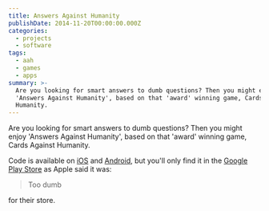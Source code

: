 ```yaml
---
title: Answers Against Humanity
publishDate: 2014-11-20T00:00:00.000Z
categories:
  - projects
  - software
tags:
  - aah
  - games
  - apps
summary: >-
  Are you looking for smart answers to dumb questions? Then you might enjoy
  'Answers Against Humanity', based on that 'award' winning game, Cards Against
  Humanity.
---
```


Are you looking for smart answers to dumb questions? Then you might enjoy 'Answers Against Humanity', based on that 'award' winning game, Cards Against Humanity.

Code is available on [iOS](https://github.com/ChrisChinchilla/Answers-Against-Humanity) and [Android](https://github.com/ChrisChinchilla/AnswersAgainstHumanity), but you'll only find it in the [Google Play Store](https://play.google.com/store/apps/details?id=gregariousmammal.com.answersagainsthumanity) as Apple said it was:

> Too dumb

for their store.
